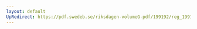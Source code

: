 ```yaml
---
layout: default
UpRedirect: https://pdf.swedeb.se/riksdagen-volumeG-pdf/199192/reg_199192/reg_199192_0199.pdf
---
```

